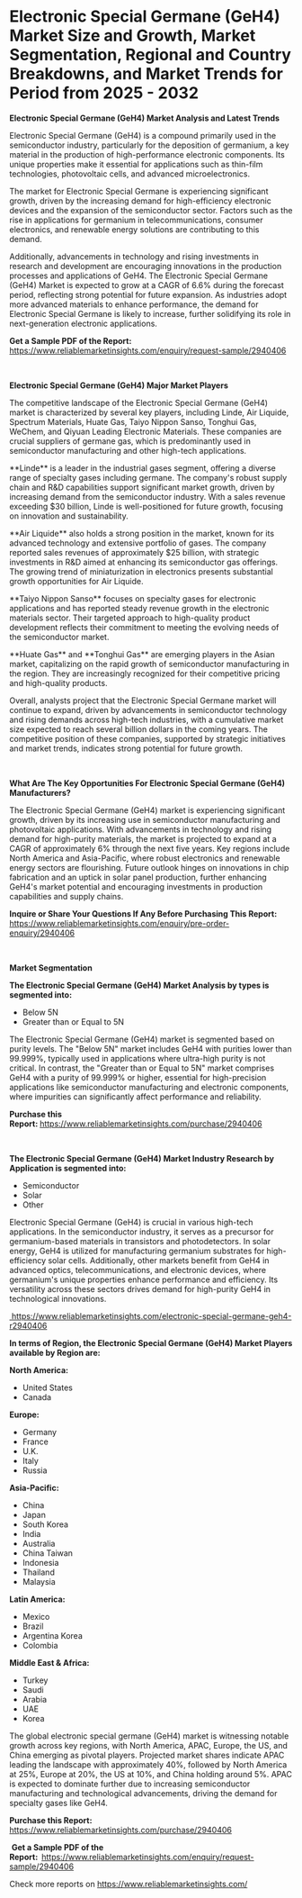 <p><h1>Electronic Special Germane (GeH4) Market Size and Growth, Market Segmentation, Regional and Country Breakdowns, and Market Trends for Period from 2025 -  2032</h1></p><p><strong>Electronic Special Germane (GeH4) Market Analysis and Latest Trends</strong></p>
<p><p>Electronic Special Germane (GeH4) is a compound primarily used in the semiconductor industry, particularly for the deposition of germanium, a key material in the production of high-performance electronic components. Its unique properties make it essential for applications such as thin-film technologies, photovoltaic cells, and advanced microelectronics. </p><p>The market for Electronic Special Germane is experiencing significant growth, driven by the increasing demand for high-efficiency electronic devices and the expansion of the semiconductor sector. Factors such as the rise in applications for germanium in telecommunications, consumer electronics, and renewable energy solutions are contributing to this demand. </p><p>Additionally, advancements in technology and rising investments in research and development are encouraging innovations in the production processes and applications of GeH4. The Electronic Special Germane (GeH4) Market is expected to grow at a CAGR of 6.6% during the forecast period, reflecting strong potential for future expansion. As industries adopt more advanced materials to enhance performance, the demand for Electronic Special Germane is likely to increase, further solidifying its role in next-generation electronic applications.</p></p>
<p><strong>Get a Sample PDF of the Report:&nbsp;</strong> <a href="https://www.reliablemarketinsights.com/enquiry/request-sample/2940406?utm_campaign=3274&utm_medium=2&utm_source=Github&utm_content=ia&utm_term=15032025&utm_id=electronic-special-germane-geh4">https://www.reliablemarketinsights.com/enquiry/request-sample/2940406</a></p>
<p>&nbsp;</p>
<p><strong>Electronic Special Germane (GeH4) Major Market Players</strong></p>
<p><p>The competitive landscape of the Electronic Special Germane (GeH4) market is characterized by several key players, including Linde, Air Liquide, Spectrum Materials, Huate Gas, Taiyo Nippon Sanso, Tonghui Gas, WeChem, and Qiyuan Leading Electronic Materials. These companies are crucial suppliers of germane gas, which is predominantly used in semiconductor manufacturing and other high-tech applications.</p><p>**Linde** is a leader in the industrial gases segment, offering a diverse range of specialty gases including germane. The company's robust supply chain and R&D capabilities support significant market growth, driven by increasing demand from the semiconductor industry. With a sales revenue exceeding $30 billion, Linde is well-positioned for future growth, focusing on innovation and sustainability.</p><p>**Air Liquide** also holds a strong position in the market, known for its advanced technology and extensive portfolio of gases. The company reported sales revenues of approximately $25 billion, with strategic investments in R&D aimed at enhancing its semiconductor gas offerings. The growing trend of miniaturization in electronics presents substantial growth opportunities for Air Liquide.</p><p>**Taiyo Nippon Sanso** focuses on specialty gases for electronic applications and has reported steady revenue growth in the electronic materials sector. Their targeted approach to high-quality product development reflects their commitment to meeting the evolving needs of the semiconductor market.</p><p>**Huate Gas** and **Tonghui Gas** are emerging players in the Asian market, capitalizing on the rapid growth of semiconductor manufacturing in the region. They are increasingly recognized for their competitive pricing and high-quality products.</p><p>Overall, analysts project that the Electronic Special Germane market will continue to expand, driven by advancements in semiconductor technology and rising demands across high-tech industries, with a cumulative market size expected to reach several billion dollars in the coming years. The competitive position of these companies, supported by strategic initiatives and market trends, indicates strong potential for future growth.</p></p>
<p>&nbsp;</p>
<p><strong>What Are The Key Opportunities For Electronic Special Germane (GeH4) Manufacturers?</strong></p>
<p><p>The Electronic Special Germane (GeH4) market is experiencing significant growth, driven by its increasing use in semiconductor manufacturing and photovoltaic applications. With advancements in technology and rising demand for high-purity materials, the market is projected to expand at a CAGR of approximately 6% through the next five years. Key regions include North America and Asia-Pacific, where robust electronics and renewable energy sectors are flourishing. Future outlook hinges on innovations in chip fabrication and an uptick in solar panel production, further enhancing GeH4's market potential and encouraging investments in production capabilities and supply chains.</p></p>
<p><strong>Inquire or Share Your Questions If Any Before Purchasing This Report:</strong> <a href="https://www.reliablemarketinsights.com/enquiry/pre-order-enquiry/2940406?utm_campaign=3274&utm_medium=2&utm_source=Github&utm_content=ia&utm_term=15032025&utm_id=electronic-special-germane-geh4">https://www.reliablemarketinsights.com/enquiry/pre-order-enquiry/2940406</a></p>
<p>&nbsp;</p>
<p><strong>Market Segmentation</strong></p>
<p><strong>The Electronic Special Germane (GeH4) Market Analysis by types is segmented into:</strong></p>
<p><ul><li>Below 5N</li><li>Greater than or Equal to 5N</li></ul></p>
<p><p>The Electronic Special Germane (GeH4) market is segmented based on purity levels. The "Below 5N" market includes GeH4 with purities lower than 99.999%, typically used in applications where ultra-high purity is not critical. In contrast, the "Greater than or Equal to 5N" market comprises GeH4 with a purity of 99.999% or higher, essential for high-precision applications like semiconductor manufacturing and electronic components, where impurities can significantly affect performance and reliability.</p></p>
<p><strong>Purchase this Report:&nbsp;</strong><a href="https://www.reliablemarketinsights.com/purchase/2940406?utm_campaign=3274&utm_medium=2&utm_source=Github&utm_content=ia&utm_term=15032025&utm_id=electronic-special-germane-geh4">https://www.reliablemarketinsights.com/purchase/2940406</a></p>
<p>&nbsp;</p>
<p><strong>The Electronic Special Germane (GeH4) Market Industry Research by Application is segmented into:</strong></p>
<p><ul><li>Semiconductor</li><li>Solar</li><li>Other</li></ul></p>
<p><p>Electronic Special Germane (GeH4) is crucial in various high-tech applications. In the semiconductor industry, it serves as a precursor for germanium-based materials in transistors and photodetectors. In solar energy, GeH4 is utilized for manufacturing germanium substrates for high-efficiency solar cells. Additionally, other markets benefit from GeH4 in advanced optics, telecommunications, and electronic devices, where germanium's unique properties enhance performance and efficiency. Its versatility across these sectors drives demand for high-purity GeH4 in technological innovations.</p></p>
<p><a href="https://www.reliablemarketinsights.com/electronic-special-germane-geh4-r2940406?utm_campaign=3274&utm_medium=2&utm_source=Github&utm_content=ia&utm_term=15032025&utm_id=electronic-special-germane-geh4">&nbsp;https://www.reliablemarketinsights.com/electronic-special-germane-geh4-r2940406</a></p>
<p><strong>In terms of Region, the Electronic Special Germane (GeH4) Market Players available by Region are:</strong></p>
<p>
    <p> <strong> North America: </strong>
        <ul>
            <li>United States</li>
            <li>Canada</li>
        </ul>
        </p> 
    <p> <strong> Europe: </strong>
        <ul>
            <li>Germany</li>
            <li>France</li>
            <li>U.K.</li>
            <li>Italy</li>
            <li>Russia</li>
        </ul>
        </p> 
    <p> <strong> Asia-Pacific: </strong>
        <ul>
            <li>China</li>
            <li>Japan</li>
            <li>South Korea</li>
            <li>India</li>
            <li>Australia</li>
            <li>China Taiwan</li>
            <li>Indonesia</li>
            <li>Thailand</li>
            <li>Malaysia</li>
        </ul>
        </p> 
    <p> <strong> Latin America: </strong>
        <ul>
            <li>Mexico</li>
            <li>Brazil</li>
            <li>Argentina Korea</li>
            <li>Colombia</li>
        </ul>
        </p> 
    <p> <strong> Middle East & Africa: </strong>
        <ul>
            <li>Turkey</li>
            <li>Saudi</li>
            <li>Arabia</li>
            <li>UAE</li>
            <li>Korea</li>
        </ul>
    </p>
    </p>
<p><p>The global electronic special germane (GeH4) market is witnessing notable growth across key regions, with North America, APAC, Europe, the US, and China emerging as pivotal players. Projected market shares indicate APAC leading the landscape with approximately 40%, followed by North America at 25%, Europe at 20%, the US at 10%, and China holding around 5%. APAC is expected to dominate further due to increasing semiconductor manufacturing and technological advancements, driving the demand for specialty gases like GeH4.</p></p>
<p><strong>Purchase this Report: </strong><a href="https://www.reliablemarketinsights.com/purchase/2940406?utm_campaign=3274&utm_medium=2&utm_source=Github&utm_content=ia&utm_term=15032025&utm_id=electronic-special-germane-geh4">https://www.reliablemarketinsights.com/purchase/2940406</a></p>
<p>&nbsp;<strong>Get a Sample PDF of the Report:&nbsp;&nbsp;</strong><a href="https://www.reliablemarketinsights.com/enquiry/request-sample/2940406?utm_campaign=3274&utm_medium=2&utm_source=Github&utm_content=ia&utm_term=15032025&utm_id=electronic-special-germane-geh4">https://www.reliablemarketinsights.com/enquiry/request-sample/2940406</a></p>
<p><strong></strong></p>
<p>Check more reports on <a href="https://www.reliablemarketinsights.com/?utm_campaign=3274&utm_medium=2&utm_source=Github&utm_content=ia&utm_term=15032025&utm_id=electronic-special-germane-geh4">https://www.reliablemarketinsights.com/</a></p>